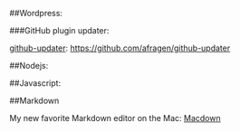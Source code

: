 ##Wordpress:

###GitHub plugin updater:

[github-updater](https://github.com/afragen/github-updater):	https://github.com/afragen/github-updater




##Nodejs:



##Javascript:

##Markdown

My new favorite Markdown editor on the Mac:
[Macdown](https://github.com/uranusjr/macdown)